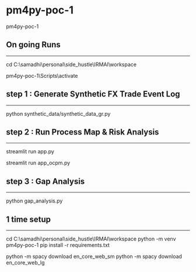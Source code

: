 # pm4py-poc-1
pm4py-poc-1

## On going Runs
---
cd C:\samadhi\personal\side_hustle\IRMAI\workspace

pm4py-poc-1\Scripts\activate

## step 1 : Generate Synthetic FX Trade Event Log
----
python synthetic_data/synthetic_data_gr.py

## step 2 : Run Process Map & Risk Analysis
----
streamlit run app.py


streamlit run app_ocpm.py

## step 3 : Gap Analysis
----
python gap_analysis.py




## 1 time setup
---
cd C:\samadhi\personal\side_hustle\IRMAI\workspace
python -m venv pm4py-poc-1
pip install -r requirements.txt

python -m spacy download en_core_web_sm
python -m spacy download en_core_web_lg